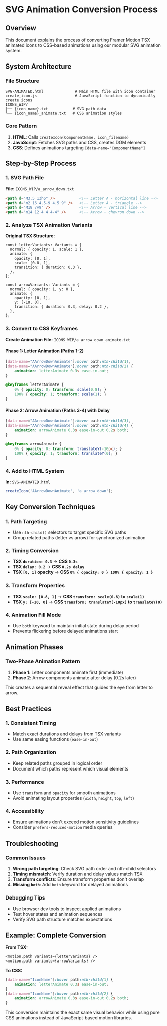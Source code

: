 # SVG Animation Conversion Process

## Overview

This document explains the process of converting Framer Motion TSX animated icons to CSS-based animations using our modular SVG animation system.

## System Architecture

### File Structure
```
SVG-ANIMATED.html              # Main HTML file with icon container
create_icon.js                 # JavaScript function to dynamically create icons
ICONS_WIP/
├── {icon_name}.txt           # SVG path data
└── {icon_name}_animate.txt   # CSS animation styles
```

### Core Pattern
1. **HTML**: Calls `createIcon(ComponentName, icon_filename)`
2. **JavaScript**: Fetches SVG paths and CSS, creates DOM elements
3. **CSS**: Defines animations targeting `[data-name="ComponentName"]`

## Step-by-Step Process

### 1. SVG Path File
**File:** `ICONS_WIP/a_arrow_down.txt`
```html
<path d="M3.5 13h6" />           <!-- Letter A - horizontal line -->
<path d="m2 16 4.5-9 4.5 9" />   <!-- Letter A - triangle -->
<path d="M18 7v9" />             <!-- Arrow - vertical line -->
<path d="m14 12 4 4 4-4" />      <!-- Arrow - chevron down -->
```

### 2. Analyze TSX Animation Variants

**Original TSX Structure:**
```tsx
const letterVariants: Variants = {
  normal: { opacity: 1, scale: 1 },
  animate: {
    opacity: [0, 1],
    scale: [0.8, 1],
    transition: { duration: 0.3 },
  },
};

const arrowVariants: Variants = {
  normal: { opacity: 1, y: 0 },
  animate: {
    opacity: [0, 1],
    y: [-10, 0],
    transition: { duration: 0.3, delay: 0.2 },
  },
};
```

### 3. Convert to CSS Keyframes

**Create Animation File:** `ICONS_WIP/a_arrow_down_animate.txt`

#### Phase 1: Letter Animation (Paths 1-2)
```css
[data-name="AArrowDownAnimate"]:hover path:nth-child(1),
[data-name="AArrowDownAnimate"]:hover path:nth-child(2) {
    animation: letterAnimate 0.3s ease-in-out;
}

@keyframes letterAnimate {
    0% { opacity: 0; transform: scale(0.8); }
    100% { opacity: 1; transform: scale(1); }
}
```

#### Phase 2: Arrow Animation (Paths 3-4) with Delay
```css
[data-name="AArrowDownAnimate"]:hover path:nth-child(3),
[data-name="AArrowDownAnimate"]:hover path:nth-child(4) {
    animation: arrowAnimate 0.3s ease-in-out 0.2s both;
}

@keyframes arrowAnimate {
    0% { opacity: 0; transform: translateY(-10px); }
    100% { opacity: 1; transform: translateY(0); }
}
```

### 4. Add to HTML System
**In:** `SVG-ANIMATED.html`
```javascript
createIcon('AArrowDownAnimate', 'a_arrow_down');
```

## Key Conversion Techniques

### 1. Path Targeting
- Use `nth-child()` selectors to target specific SVG paths
- Group related paths (letter vs arrow) for synchronized animation

### 2. Timing Conversion
- **TSX `duration: 0.3`** → **CSS `0.3s`**
- **TSX `delay: 0.2`** → **CSS `0.2s delay`**
- **TSX `[0, 1]` opacity** → **CSS `0% { opacity: 0 } 100% { opacity: 1 }`**

### 3. Transform Properties
- **TSX `scale: [0.8, 1]`** → **CSS `transform: scale(0.8)` to `scale(1)`**
- **TSX `y: [-10, 0]`** → **CSS `transform: translateY(-10px)` to `translateY(0)`**

### 4. Animation Fill Mode
- Use `both` keyword to maintain initial state during delay period
- Prevents flickering before delayed animations start

## Animation Phases

### Two-Phase Animation Pattern
1. **Phase 1**: Letter components animate first (immediate)
2. **Phase 2**: Arrow components animate after delay (0.2s later)

This creates a sequential reveal effect that guides the eye from letter to arrow.

## Best Practices

### 1. Consistent Timing
- Match exact durations and delays from TSX variants
- Use same easing functions (`ease-in-out`)

### 2. Path Organization
- Keep related paths grouped in logical order
- Document which paths represent which visual elements

### 3. Performance
- Use `transform` and `opacity` for smooth animations
- Avoid animating layout properties (`width`, `height`, `top`, `left`)

### 4. Accessibility
- Ensure animations don't exceed motion sensitivity guidelines
- Consider `prefers-reduced-motion` media queries

## Troubleshooting

### Common Issues
1. **Wrong path targeting**: Check SVG path order and nth-child selectors
2. **Timing mismatch**: Verify duration and delay values match TSX
3. **Transform conflicts**: Ensure transform properties don't overlap
4. **Missing `both`**: Add `both` keyword for delayed animations

### Debugging Tips
- Use browser dev tools to inspect applied animations
- Test hover states and animation sequences
- Verify SVG path structure matches expectations

## Example: Complete Conversion

**From TSX:**
```tsx
<motion.path variants={letterVariants} />
<motion.path variants={arrowVariants} />
```

**To CSS:**
```css
[data-name="IconName"]:hover path:nth-child(1) {
    animation: letterAnimate 0.3s ease-in-out;
}
[data-name="IconName"]:hover path:nth-child(2) {
    animation: arrowAnimate 0.3s ease-in-out 0.2s both;
}
```

This conversion maintains the exact same visual behavior while using pure CSS animations instead of JavaScript-based motion libraries.